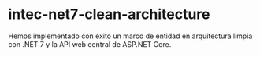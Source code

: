 # intec-net7-clean-architecture
Hemos implementado con éxito un marco de entidad en arquitectura limpia con .NET 7 y la API web central de ASP.NET Core.

